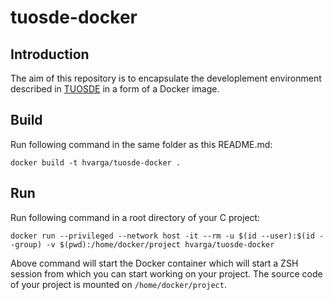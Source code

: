 # tuosde-docker

## Introduction

The aim of this repository is to encapsulate the developlement environment described in [TUOSDE](https://www.tuosde.org/) in a form of a Docker image.

## Build

Run following command in the same folder as this README.md:

```shell
docker build -t hvarga/tuosde-docker .
```

## Run

Run following command in a root directory of your C project:

```shell
docker run --privileged --network host -it --rm -u $(id --user):$(id --group) -v $(pwd):/home/docker/project hvarga/tuosde-docker
```

Above command will start the Docker container which will start a ZSH session from which you can start working on your project. The source code of your
project is mounted on `/home/docker/project`.
